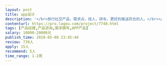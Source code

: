 ```yaml
---                
layout: post       
title: app设计           
description: '</br>旅行社交产品，需求点，找人，拼车，更好的推送符合的人。</br></br>页面设计需要，再清爽一点。具体的需求要详细沟通。</br>'     
contenturl: https://pro.lagou.com/project/7748.html      
tags: [产品经理,产品咨询,需求撰写,APP产品]            
salary: 10000-20000元          
publish_time: 2018-05-08 23:45:44         
review: 739人                   
apply: 15人                   
recommend: 5人                   
time_range: 1-2周              
---                 
```

